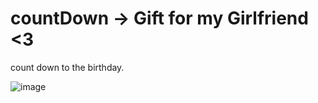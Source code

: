 # countDown -> Gift for my Girlfriend <3
count down to the birthday.

![image](https://user-images.githubusercontent.com/120687641/231169207-c7611908-106f-4170-bb58-206372bce1b7.png)
